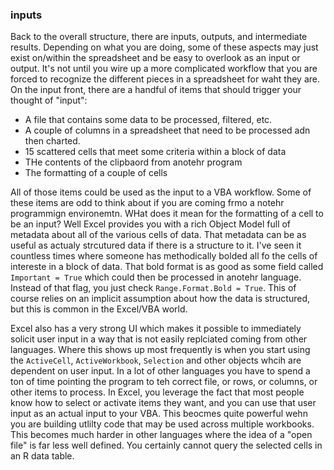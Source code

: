 ### inputs

Back to the overall structure, there are inputs, outputs, and intermediate results. Depending on what you are doing, some of these aspects may just exist on/within the spreadsheet and be easy to overlook as an input or output. It's not until you wire up a more complicated workflow that you are forced to recognize the different pieces in a spreadsheet for waht they are. On the input front, there are a handful of items that should trigger your thought of "input":

- A file that contains some data to be processed, filtered, etc.
- A couple of columns in a spreadsheet that need to be processed adn then charted.
- 15 scattered cells that meet some criteria within a block of data
- THe contents of the clipbaord from anotehr program
- The formatting of a couple of cells

All of those items could be used as the input to a VBA workflow. Some of these items are odd to think about if you are coming frmo a notehr programmign environemtn. WHat does it mean for the formatting of a cell to be an input? Well Excel provides you with a rich Object Model full of metadata about all of the various cells of data. That metadata can be as useful as actualy strcutured data if there is a structure to it. I've seen it countless times where someone has methodically bolded all fo the cells of intereste in a block of data. That bold format is as good as some field called `Important = True` which could then be processed in anotehr language. Instead of that flag, you just check `Range.Format.Bold = True`. This of course relies on an implicit assumption about how the data is structured, but this is common in the Excel/VBA world.

Excel also has a very strong UI which makes it possible to immediately solicit user input in a way that is not easily replciated coming from other languages. Where this shows up most frequently is when you start using the `ActiveCell`, `ActiveWorkbook`, `Selection` and other objects whcih are dependent on user input. In a lot of other languages you have to spend a ton of time pointing the program to teh correct file, or rows, or columns, or other items to process. In Excel, you leverage the fact that most people know how to select or activate items they want, and you can use that user input as an actual input to your VBA. This beocmes quite powerful wehn you are building utlilty code that may be used across multiple workbooks. This becomes much harder in other languages where the idea of a "open file" is far less well defined. You certainly cannot query the selected cells in an R data table.
